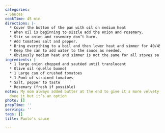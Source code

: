 ```yaml
---
categories:
- Sauces
cookTime: 45 min
directions: |-
  * Cover the bottom of the pan with oil on medium heat
  * When oil is beginning to sizzle add the onion and rosemary.
  * Stir so onion and rosemary don’t burn.
  * Add tomatoes salt and pepper.
  * Bring everything to a boil and then lower heat and simmer for 40/45 minutes and voilà
  * Keep the can to add water to the sauce as needed.
  * Obviously medium heat and simmer is not the same for all stoves so you have to play with it
ingredients: |-
  * 1 large onion chopped and sautéed until translucent
  * Olive oil (quello buono)
  * 1 Large can of crushed tomatoes
  * 1 Pomì of strained tomatoes
  * Salt, pepper to taste
  * Rosemary (fresh if possible)
notes: My mom always added butter at the end to give it a more velvety taste. I haven’t
  done it but it’s an option
photo: []
prepTime: ''
servings: ''
tags: []
title: Paolo's sauce

---
```

